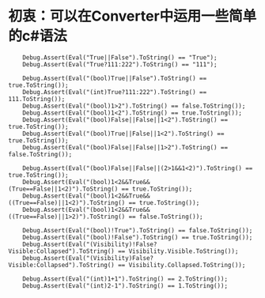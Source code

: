 # 初衷：可以在Converter中运用一些简单的c#语法

		Debug.Assert(Eval("True||False").ToString() == "True");
		Debug.Assert(Eval("True?111:222").ToString() == "111");

		Debug.Assert(Eval("(bool)True||False").ToString() == true.ToString());
		Debug.Assert(Eval("(int)True?111:222").ToString() == 111.ToString());
		Debug.Assert(Eval("(bool)1>2").ToString() == false.ToString());
		Debug.Assert(Eval("(bool)1<2").ToString() == true.ToString());
		Debug.Assert(Eval("(bool)False||False||1<2").ToString() == true.ToString());
		Debug.Assert(Eval("(bool)True||False||1<2").ToString() == true.ToString());
		Debug.Assert(Eval("(bool)False||False||1>2").ToString() == false.ToString());

		Debug.Assert(Eval("(bool)False||False||(2>1&&1<2)").ToString() == true.ToString());
		Debug.Assert(Eval("(bool)1<2&&True&&(True==False||1<2)").ToString() == true.ToString());
		Debug.Assert(Eval("(bool)1<2&&True&&((True==False)||1<2)").ToString() == true.ToString());
		Debug.Assert(Eval("(bool)1<2&&True&&((True==False)||1>2)").ToString() == false.ToString());

		Debug.Assert(Eval("(bool)!True").ToString() == false.ToString());
		Debug.Assert(Eval("(bool)!False").ToString() == true.ToString());
		Debug.Assert(Eval("(Visibility)!False?Visible:Collapsed").ToString() == Visibility.Visible.ToString());
		Debug.Assert(Eval("(Visibility)False?Visible:Collapsed").ToString() == Visibility.Collapsed.ToString());

		Debug.Assert(Eval("(int)1+1").ToString() == 2.ToString());
		Debug.Assert(Eval("(int)2-1").ToString() == 1.ToString());
       
       
       
       

       
       
       
       
       
       

       
       
       
       
       
       
       

       
       
       
       
	   
       

       
       
       
       
       
       
       

       
       
       
       
       
       

       
       
       
       
       
       
       

       
       
       
       
       
       

       
       
       
       
       
       
       

       
       
       
       
       
       

       
       
       
       
       
       
       

       
       
       
       
       
       

       
       
       
       
       
       
       

       
       
       
       
       
       

       
       
       
       
       
       
       

       
       
       
       
       
       

       
       
       
       
       
       
       

       
       
       
       
